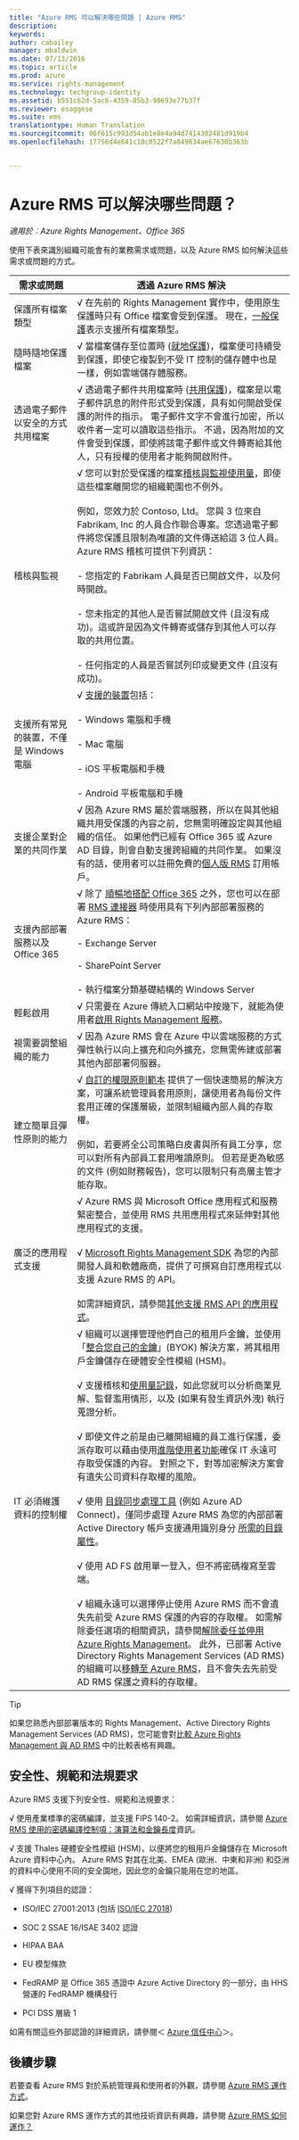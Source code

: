 ```yaml
---
title: "Azure RMS 可以解決哪些問題 | Azure RMS"
description: 
keywords: 
author: cabailey
manager: mbaldwin
ms.date: 07/13/2016
ms.topic: article
ms.prod: azure
ms.service: rights-management
ms.technology: techgroup-identity
ms.assetid: b551c62d-5ac6-4359-85b3-90693e77b37f
ms.reviewer: esaggese
ms.suite: ems
translationtype: Human Translation
ms.sourcegitcommit: 06f615c993d54ab1e8e4a94d7414302481d919b4
ms.openlocfilehash: 17756d4e641c10c0522f7a849634ae67630b363b


---
```



# Azure RMS 可以解決哪些問題？

*適用於︰Azure Rights Management、Office 365*

使用下表來識別組織可能會有的業務需求或問題，以及 Azure RMS 如何解決這些需求或問題的方式。

|需求或問題|透過 Azure RMS 解決|
|--------------------------|-----------------------|
|保護所有檔案類型|√ 在先前的 Rights Management 實作中，使用原生保護時只有 Office 檔案會受到保護。 現在，[一般保護](../rms-client/sharing-app-dialog-box.md#what-s-the-difference-between-generic-protection-and-built-in-native-protection)表示支援所有檔案類型。|
|隨時隨地保護檔案|√ 當檔案儲存至位置時 ([就地保護](../rms-client/sharing-app-protect-in-place.md))，檔案便可持續受到保護，即使它複製到不受 IT 控制的儲存體中也是一樣，例如雲端儲存體服務。|
|透過電子郵件以安全的方式共用檔案|√ 透過電子郵件共用檔案時 ([共用保護](../rms-client/sharing-app-protect-by-email.md))，檔案是以電子郵件訊息的附件形式受到保護，具有如何開啟受保護的附件的指示。 電子郵件文字不會進行加密，所以收件者一定可以讀取這些指示。 不過，因為附加的文件會受到保護，即使將該電子郵件或文件轉寄給其他人，只有授權的使用者才能夠開啟附件。|
|稽核與監視|√ 您可以對於受保護的檔案[稽核與監視使用量](../deploy-use/log-analyze-usage.md)，即使這些檔案離開您的組織範圍也不例外。<br /><br />例如，您效力於 Contoso, Ltd。 您與 3 位來自 Fabrikam, Inc 的人員合作聯合專案。您透過電子郵件將您保護且限制為唯讀的文件傳送給這 3 位人員。 Azure RMS 稽核可提供下列資訊：<br /><br />- 您指定的 Fabrikam 人員是否已開啟文件，以及何時開啟。<br /><br />- 您未指定的其他人是否嘗試開啟文件 (且沒有成功)。這或許是因為文件轉寄或儲存到其他人可以存取的共用位置。<br /><br />- 任何指定的人員是否嘗試列印或變更文件 (且沒有成功)。|
|支援所有常見的裝置，不僅是 Windows 電腦|√ [支援的裝置](../get-started/requirements-client-devices.md)包括：<br /><br />- Windows 電腦和手機<br /><br />- Mac 電腦<br /><br />- iOS 平板電腦和手機<br /><br />- Android 平板電腦和手機|
|支援企業對企業的共同作業|√ 因為 Azure RMS 屬於雲端服務，所以在與其他組織共用受保護的內容之前，您無需明確設定與其他組織的信任。 如果他們已經有 Office 365 或 Azure AD 目錄，則會自動支援跨組織的共同作業。 如果沒有的話，使用者可以註冊免費的[個人版 RMS](rms-for-individuals.md) 訂用帳戶。|
|支援內部部署服務以及 Office 365|√  除了 [順暢地搭配 Office 365](office-apps-services-support.md) 之外，您也可以在部署 [RMS 連接器](../deploy-use/deploy-rms-connector.md) 時使用具有下列內部部署服務的 Azure RMS：<br /><br />- Exchange Server<br /><br />- SharePoint Server<br /><br />- 執行檔案分類基礎結構的 Windows Server|
|輕鬆啟用|√ 只需要在 Azure 傳統入口網站中按幾下，就能為使用者[啟用 Rights Management 服務](../deploy-use/activate-service.md)。|
|視需要調整組織的能力|√ 因為 Azure RMS 會在 Azure 中以雲端服務的方式彈性執行以向上擴充和向外擴充，您無需佈建或部署其他內部部署伺服器。|
|建立簡單且彈性原則的能力|√ [自訂的權限原則範本](../deploy-use/configure-custom-templates.md) 提供了一個快速簡易的解決方案，可讓系統管理員套用原則，讓使用者為每份文件套用正確的保護層級，並限制組織內部人員的存取權。<br /><br />例如，若要將全公司策略白皮書與所有員工分享，您可以對所有內部員工套用唯讀原則。 但若是更為敏感的文件 (例如財務報告)，您可以限制只有高層主管才能存取。|
|廣泛的應用程式支援|√ Azure RMS 與 Microsoft Office 應用程式和服務緊密整合，並使用 RMS 共用應用程式來延伸對其他應用程式的支援。<br /><br />√ [Microsoft Rights Management SDK](../develop/developers-guide.md#software-development-kits) 為您的內部開發人員和軟體廠商，提供了可撰寫自訂應用程式以支援 Azure RMS 的 API。<br /><br />如需詳細資訊，請參閱[其他支援 RMS API 的應用程式](api-support.md)。|
|IT 必須維護資料的控制權|√ 組織可以選擇管理他們自己的租用戶金鑰，並使用「[整合您自己的金鑰](../plan-design/plan-implement-tenant-key.md)」(BYOK) 解決方案，將其租用戶金鑰儲存在硬體安全性模組 (HSM)。<br /><br />√ 支援稽核和[使用量記錄](../deploy-use/log-analyze-usage.md)，如此您就可以分析商業見解、監督濫用情形，以及 (如果有發生資訊外洩) 執行蒐證分析。<br /><br />√ 即使文件之前是由已離開組織的員工進行保護，委派存取可以藉由使用[進階使用者功能](../deploy-use/configure-super-users.md)確保 IT 永遠可存取受保護的內容。 對照之下，對等加密解決方案會有遺失公司資料存取權的風險。<br /><br />√ 使用 [目錄同步處理工具](/active-directory/active-directory-hybrid-identity-design-considerations-tools-comparison) (例如 Azure AD Connect)，僅同步處理 Azure RMS 為您的內部部署 Active Directory 帳戶支援通用識別身分 [所需的目錄屬性](/active-directory/active-directory-aadconnectsync-attributes-synchronized#azure-rms)。<br /><br />√ 使用 AD FS 啟用單一登入，但不將密碼複寫至雲端。<br /><br />√ 組織永遠可以選擇停止使用 Azure RMS 而不會遺失先前受 Azure RMS 保護的內容的存取權。 如需解除委任選項的相關資訊，請參閱[解除委任並停用 Azure Rights Management](../deploy-use/decommission-deactivate.md)。 此外，已部署 Active Directory Rights Management Services (AD RMS) 的組織可以[移轉至 Azure RMS](../plan-design/migrate-from-ad-rms-to-azure-rms.md)，且不會失去先前受 AD RMS 保護之資料的存取權。|
> [!TIP]
> 如果您熟悉內部部署版本的 Rights Management、Active Directory Rights Management Services (AD RMS)，您可能會對[比較 Azure Rights Management 與 AD RMS](compare-azure-rms-ad-rms.md) 中的比較表格有興趣。

## 安全性、規範和法規要求
Azure RMS 支援下列安全性、規範和法規要求：

√ 使用產業標準的密碼編譯，並支援 FIPS 140-2。 如需詳細資訊，請參閱 [Azure RMS 使用的密碼編譯控制項：演算法和金鑰長度](how-does-it-work.md#cryptographic-controls-used-by-azure-rms-algorithms-and-key-lengths)資訊。

√ 支援 Thales 硬體安全性模組 (HSM)，以便將您的租用戶金鑰儲存在 Microsoft Azure 資料中心內。 Azure RMS 對其在北美、EMEA (歐洲、中東和非洲) 和亞洲的資料中心使用不同的安全園地，因此您的金鑰只能用在您的地區。

√ 獲得下列項目的認證：

-   ISO/IEC 27001:2013 (包括 [ISO/IEC 27018](http://azure.microsoft.com/blog/2015/02/16/azure-first-cloud-computing-platform-to-conform-to-isoiec-27018-only-international-set-of-privacy-controls-in-the-cloud/))

-   SOC 2 SSAE 16/ISAE 3402 認證

-   HIPAA BAA

-   EU 模型條款

-   FedRAMP 是 Office 365 憑證中 Azure Active Directory 的一部分，由 HHS 營運的 FedRAMP 機構發行

-   PCI DSS 層級 1

如需有關這些外部認證的詳細資訊，請參閱＜ [Azure 信任中心](http://azure.microsoft.com/support/trust-center/compliance/)＞。

## 後續步驟

若要查看 Azure RMS 對於系統管理員和使用者的外觀，請參閱 [Azure RMS 運作方式](what-admins-users-see.md)。

如果您對 Azure RMS 運作方式的其他技術資訊有興趣，請參閱 [Azure RMS 如何運作？](how-does-it-work.md) 


<!--HONumber=Jul16_HO3-->


